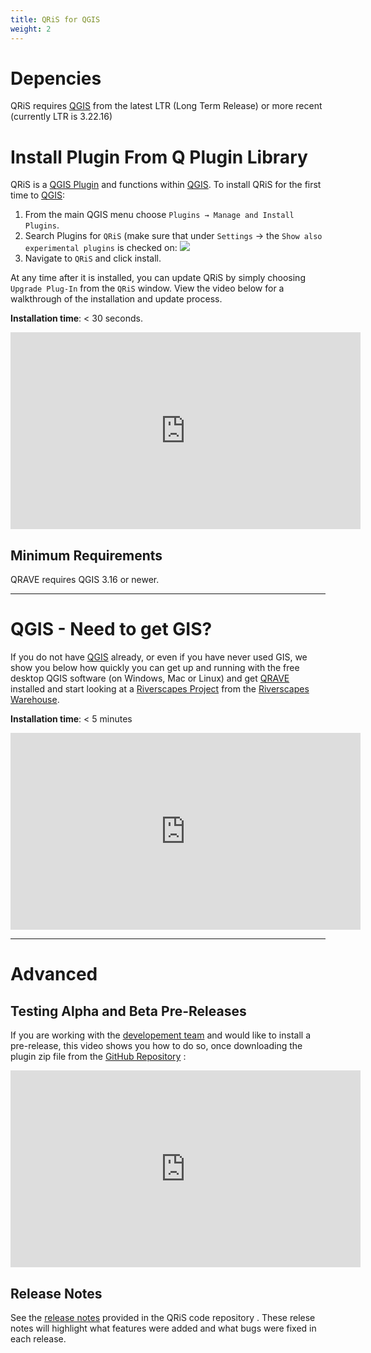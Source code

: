```yaml
---
title: QRiS for QGIS
weight: 2
---
```

# Depencies
QRiS requires [QGIS](https://qgis.org/) from the latest LTR (Long Term Release) or more recent (currently LTR is 3.22.16) 
# Install Plugin From Q Plugin Library
QRiS is a [QGIS Plugin](https://plugins.qgis.org/) and functions within [QGIS](https://www.qgis.org/). To install QRiS for the first time to [QGIS](https://qgis.org/): 

1. From the main QGIS menu choose `Plugins → Manage and Install Plugins`.
2. Search Plugins for `QRiS` (make sure that under `Settings` → the `Show also experimental plugins` is checked on: <img src="https://rave.riverscapes.net/assets/images/QRaveExperimental.png">
3. Navigate to `QRiS` and click install.

At any time after it is installed, you can update QRiS by simply choosing `Upgrade Plug-In` from the `QRiS` window. View the video below for a walkthrough of the installation and update process. 

**Installation time**: < 30 seconds.

<div class="responsive-embed">
<iframe width="560" height="315" src="https://www.youtube.com/embed/nWtqC4pHk24" title="YouTube video player" frameborder="0" allow="accelerometer; autoplay; clipboard-write; encrypted-media; gyroscope; picture-in-picture" allowfullscreen></iframe>
</div>

## Minimum Requirements

QRAVE requires QGIS 3.16 or newer.

---------
# QGIS - Need to get GIS?

If you do not have [QGIS](https://qgis.org/) already, or even if you have never used GIS, we show you below how quickly you can get up and running with the free desktop QGIS software (on Windows, Mac or Linux) and get [QRAVE](https://rave.riverscapes.net/Download/install_qrave.html) installed and start looking at a [Riverscapes Project](https://riverscapes.net/Tools/Technical_Reference/Documentation_Standards/Riverscapes_Projects/) from the [Riverscapes Warehouse](https://data.riverscapes.net/).

**Installation time**: < 5 minutes

<div class="responsive-embed">
<iframe width="560" height="315" src="https://www.youtube.com/embed/iMxcyp2u4jc" title="YouTube video player" frameborder="0" allow="accelerometer; autoplay; clipboard-write; encrypted-media; gyroscope; picture-in-picture" allowfullscreen></iframe>
</div>

---------
# Advanced 
## Testing Alpha and Beta Pre-Releases
If you are working with the [developement team]() and would like to install a pre-release, this video shows you how to do so, once downloading the plugin zip file from the [GitHub Repository](https://github.com/Riverscapes/QRiS/releases)  <i class="fa fa-github" aria-hidden="true"></i>
:
<div class="responsive-embed">
<iframe width="560" height="315" src="https://www.youtube.com/embed/E4BTQhO3WsM" title="YouTube video player" frameborder="0" allow="accelerometer; autoplay; clipboard-write; encrypted-media; gyroscope; picture-in-picture" allowfullscreen></iframe>
</div>

## Release Notes

See the [release notes](https://github.com/Riverscapes/QRiS/releases) provided in the QRiS code repository <i class="fa fa-github" aria-hidden="true"></i>. These relese notes will highlight what features were added and what bugs were fixed in each release. 
